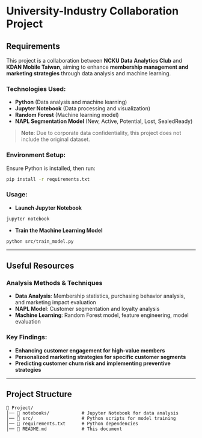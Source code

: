 # University-Industry Collaboration Project

## Requirements
This project is a collaboration between **NCKU Data Analytics Club** and **KDAN Mobile Taiwan**, aiming to enhance **membership management and marketing strategies** through data analysis and machine learning.  

### Technologies Used:
- **Python** (Data analysis and machine learning)
- **Jupyter Notebook** (Data processing and visualization)
- **Random Forest** (Machine learning model)
- **NAPL Segmentation Model** (New, Active, Potential, Lost, SealedReady)

> **Note**: Due to corporate data confidentiality, this project does not include the original dataset.

### Environment Setup:
Ensure Python is installed, then run:
```bash
pip install -r requirements.txt
```
### Usage:
- **Launch Jupyter Notebook**
```bash
jupyter notebook
```
- **Train the Machine Learning Model**
```bash
python src/train_model.py
``` 
---

## Useful Resources
### Analysis Methods & Techniques
- **Data Analysis**: Membership statistics, purchasing behavior analysis, and marketing impact evaluation
- **NAPL Model**: Customer segmentation and loyalty analysis
- **Machine Learning**: Random Forest model, feature engineering, model evaluation

### Key Findings:
- **Enhancing customer engagement for high-value members**
- **Personalized marketing strategies for specific customer segments**
- **Predicting customer churn risk and implementing preventive strategies**

---

## Project Structure
```plaintext
📂 Project/
│── 📂 notebooks/            # Jupyter Notebook for data analysis
│── 📂 src/                  # Python scripts for model training
│── 📄 requirements.txt      # Python dependencies
│── 📄 README.md             # This document
```






